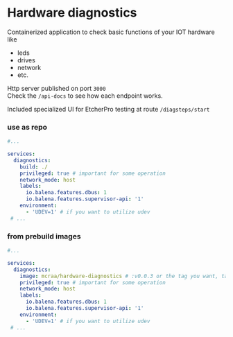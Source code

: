 # Hardware diagnostics

Containerized application to check basic functions of your IOT hardware like
- leds
- drives
- network
- etc.

Http server published on port `3000` \
Check the `/api-docs` to see how each endpoint works.

Included specialized UI for EtcherPro testing at route `/diagsteps/start`

### use as repo
```yml
#...

services:  
  diagnostics:
    build: ./
    privileged: true # important for some operation
    network_mode: host
    labels:
      io.balena.features.dbus: 1
      io.balena.features.supervisor-api: '1'
    environment:
      - 'UDEV=1' # if you want to utilize udev 
 # ...
```
### from prebuild images
```yml
#...

services:  
  diagnostics:
    image: mcraa/hardware-diagnostics # :v0.0.3 or the tag you want, tags on git match the tags on docker hub
    privileged: true # important for some operation
    network_mode: host
    labels:
      io.balena.features.dbus: 1
      io.balena.features.supervisor-api: '1'
    environment:
      - 'UDEV=1' # if you want to utilize udev 
 # ...
```
